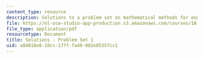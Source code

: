 ```yaml
---
content_type: resource
description: Solutions to a problem set on mathematical methods for engineers.
file: https://ol-ocw-studio-app-production.s3.amazonaws.com/courses/18-085-computational-science-and-engineering-i-fall-2008/a84018e810cc177ffa49082e05357cc1_pset1.pdf
file_type: application/pdf
resourcetype: Document
title: Solutions - Problem Set 1
uid: a84018e8-10cc-177f-fa49-082e05357cc1
---
```

